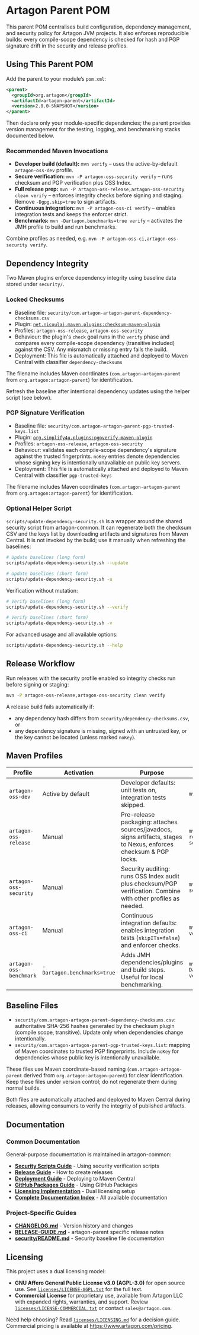 # Artagon Parent POM

This parent POM centralises build configuration, dependency management, and security policy for Artagon JVM projects. It also enforces reproducible builds: every compile-scope dependency is checked for hash and PGP signature drift in the security and release profiles.

## Using This Parent POM

Add the parent to your module’s `pom.xml`:

```xml
<parent>
  <groupId>org.artagon</groupId>
  <artifactId>artagon-parent</artifactId>
  <version>2.0.0-SNAPSHOT</version>
</parent>
```

Then declare only your module-specific dependencies; the parent provides version management for the testing, logging, and benchmarking stacks documented below.

### Recommended Maven Invocations

- **Developer build (default):** `mvn verify` – uses the active-by-default `artagon-oss-dev` profile.
- **Secure verification:** `mvn -P artagon-oss-security verify` – runs checksum and PGP verification plus OSS Index.
- **Full release prep:** `mvn -P artagon-oss-release,artagon-oss-security clean verify` – enforces integrity checks before signing and staging. Remove `-Dgpg.skip=true` to sign artifacts.
- **Continuous integration:** `mvn -P artagon-oss-ci verify` – enables integration tests and keeps the enforcer strict.
- **Benchmarks:** `mvn -Dartagon.benchmarks=true verify` – activates the JMH profile to build and run benchmarks.

Combine profiles as needed, e.g. `mvn -P artagon-oss-ci,artagon-oss-security verify`.

## Dependency Integrity

Two Maven plugins enforce dependency integrity using baseline data stored under `security/`.

### Locked Checksums

- Baseline file: `security/com.artagon-artagon-parent-dependency-checksums.csv`
- Plugin: [`net.nicoulaj.maven.plugins:checksum-maven-plugin`](https://github.com/nicolas-grekas/checksum-maven-plugin)
- Profiles: `artagon-oss-release`, `artagon-oss-security`
- Behaviour: the plugin's `check` goal runs in the `verify` phase and compares every compile-scope dependency (transitive included) against the CSV. Any mismatch or missing entry fails the build.
- Deployment: This file is automatically attached and deployed to Maven Central with classifier `dependency-checksums`

The filename includes Maven coordinates (`com.artagon-artagon-parent` from `org.artagon:artagon-parent`) for identification.

Refresh the baseline after intentional dependency updates using the helper script (see below).

### PGP Signature Verification

- Baseline file: `security/com.artagon-artagon-parent-pgp-trusted-keys.list`
- Plugin: [`org.simplify4u.plugins:pgpverify-maven-plugin`](https://github.com/s4u/pgpverify-maven-plugin)
- Profiles: `artagon-oss-release`, `artagon-oss-security`
- Behaviour: validates each compile-scope dependency's signature against the trusted fingerprints. `noKey` entries denote dependencies whose signing key is intentionally unavailable on public key servers.
- Deployment: This file is automatically attached and deployed to Maven Central with classifier `pgp-trusted-keys`

The filename includes Maven coordinates (`com.artagon-artagon-parent` from `org.artagon:artagon-parent`) for identification.

### Optional Helper Script

`scripts/update-dependency-security.sh` is a wrapper around the shared security script from artagon-common. It can regenerate both the checksum CSV and the keys list by downloading artifacts and signatures from Maven Central. It is not invoked by the build; use it manually when refreshing the baselines:

```bash
# Update baselines (long form)
scripts/update-dependency-security.sh --update

# Update baselines (short form)
scripts/update-dependency-security.sh -u
```

Verification without mutation:

```bash
# Verify baselines (long form)
scripts/update-dependency-security.sh --verify

# Verify baselines (short form)
scripts/update-dependency-security.sh -v
```

For advanced usage and all available options:

```bash
scripts/update-dependency-security.sh --help
```

## Release Workflow

Run releases with the security profile enabled so integrity checks run before signing or staging:

```bash
mvn -P artagon-oss-release,artagon-oss-security clean verify
```

A release build fails automatically if:

- any dependency hash differs from `security/dependency-checksums.csv`, or
- any dependency signature is missing, signed with an untrusted key, or the key cannot be located (unless marked `noKey`).

## Maven Profiles

| Profile | Activation | Purpose | Typical command |
|---------|------------|---------|------------------|
| `artagon-oss-dev` | Active by default | Developer defaults: unit tests on, integration tests skipped. | `mvn verify` |
| `artagon-oss-release` | Manual | Pre-release packaging: attaches sources/javadocs, signs artifacts, stages to Nexus, enforces checksum & PGP locks. | `mvn -P artagon-oss-release,artagon-oss-security clean verify` |
| `artagon-oss-security` | Manual | Security auditing: runs OSS Index audit plus checksum/PGP verification. Combine with other profiles as needed. | `mvn -P artagon-oss-security verify` |
| `artagon-oss-ci` | Manual | Continuous integration defaults: enables integration tests (`skipITs=false`) and enforcer checks. | `mvn -P artagon-oss-ci verify` |
| `artagon-oss-benchmark` | `-Dartagon.benchmarks=true` | Adds JMH dependencies/plugins and build steps. Useful for local benchmarking. | `mvn -Dartagon.benchmarks=true verify` |

## Baseline Files

- `security/com.artagon-artagon-parent-dependency-checksums.csv`: authoritative SHA-256 hashes generated by the checksum plugin (compile scope, transitive). Update only when dependencies change intentionally.
- `security/com.artagon-artagon-parent-pgp-trusted-keys.list`: mapping of Maven coordinates to trusted PGP fingerprints. Include `noKey` for dependencies whose public key is intentionally unavailable.

These files use Maven coordinate-based naming (`com.artagon-artagon-parent` derived from `org.artagon:artagon-parent`) for clear identification. Keep these files under version control; do not regenerate them during normal builds.

Both files are automatically attached and deployed to Maven Central during releases, allowing consumers to verify the integrity of published artifacts.

## Documentation

### Common Documentation

General-purpose documentation is maintained in artagon-common:

- **[Security Scripts Guide](.common/artagon-common/docs/SECURITY-SCRIPTS.md)** - Using security verification scripts
- **[Release Guide](.common/artagon-common/docs/RELEASE-GUIDE.md)** - How to create releases
- **[Deployment Guide](.common/artagon-common/docs/DEPLOYMENT.md)** - Deploying to Maven Central
- **[GitHub Packages Guide](.common/artagon-common/docs/GITHUB-PACKAGES.md)** - Using GitHub Packages
- **[Licensing Implementation](.common/artagon-common/docs/licensing/IMPLEMENTATION-GUIDE.md)** - Dual licensing setup
- **[Complete Documentation Index](.common/artagon-common/docs/README.md)** - All available documentation

### Project-Specific Guides

- **[CHANGELOG.md](CHANGELOG.md)** - Version history and changes
- **[RELEASE-GUIDE.md](RELEASE-GUIDE.md)** - artagon-parent specific release notes
- **[security/README.md](security/README.md)** - Security baseline file documentation

## Licensing

This project uses a dual licensing model:

- **GNU Affero General Public License v3.0 (AGPL-3.0)** for open source
  use. See [`licenses/LICENSE-AGPL.txt`](licenses/LICENSE-AGPL.txt) for the full text.
- **Commercial License** for proprietary use, available from Artagon LLC
  with expanded rights, warranties, and support. Review
  [`licenses/LICENSE-COMMERCIAL.txt`](licenses/LICENSE-COMMERCIAL.txt) or
  contact `sales@artagon.com`.

Need help choosing? Read [`licenses/LICENSING.md`](licenses/LICENSING.md) for
a decision guide. Commercial pricing is available at
https://www.artagon.com/pricing.
